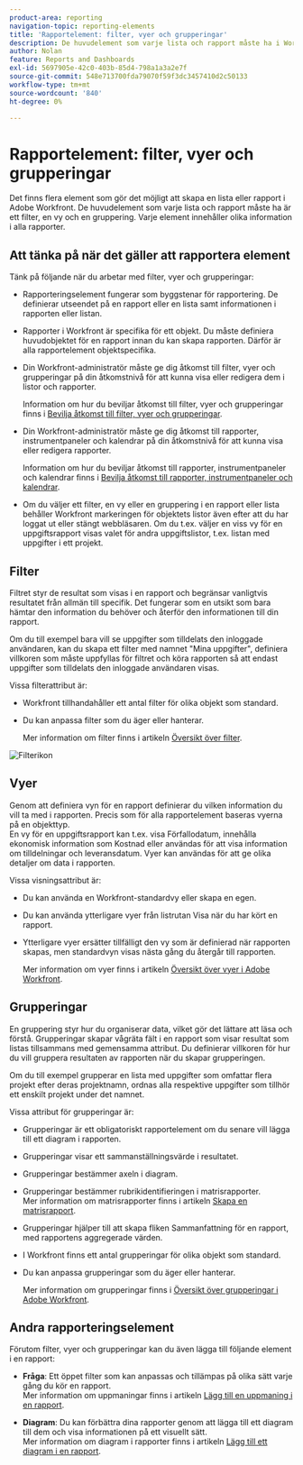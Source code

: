 ```yaml
---
product-area: reporting
navigation-topic: reporting-elements
title: 'Rapportelement: filter, vyer och grupperingar'
description: De huvudelement som varje lista och rapport måste ha i Workfront är ett filter, en vy och en gruppering. Varje element innehåller olika information i alla rapporter.
author: Nolan
feature: Reports and Dashboards
exl-id: 5697905e-42c0-403b-85d4-798a1a3a2e7f
source-git-commit: 548e713700fda79070f59f3dc3457410d2c50133
workflow-type: tm+mt
source-wordcount: '840'
ht-degree: 0%

---
```


# Rapportelement: filter, vyer och grupperingar

<!--
<div style="color: #ff1493;" data-mc-conditions="QuicksilverOrClassic.Draft mode">
<p>AL: Add information here about all the different kinds of FVGs: in reports, in lists, beta, etc // OR: this article should be a high-level overview of reporting elements. Then, each type of element should have:</p>
<p>- overview for Filters</p>
<p>- create a filter</p>
<p>- share a filter</p>
<p>ALL in Reporting elements but the Shared ones should be linked to Basics> Sharing; some of the articles in the Basics> Navigation> Use lists might beed to link here as well</p>
</div>
-->

Det finns flera element som gör det möjligt att skapa en lista eller rapport i Adobe Workfront. De huvudelement som varje lista och rapport måste ha är ett filter, en vy och en gruppering. Varje element innehåller olika information i alla rapporter.

## Att tänka på när det gäller att rapportera element

Tänk på följande när du arbetar med filter, vyer och grupperingar:

* Rapporteringselement fungerar som byggstenar för rapportering. De definierar utseendet på en rapport eller en lista samt informationen i rapporten eller listan.
* Rapporter i Workfront är specifika för ett objekt. Du måste definiera huvudobjektet för en rapport innan du kan skapa rapporten. Därför är alla rapportelement objektspecifika.
* Din Workfront-administratör måste ge dig åtkomst till filter, vyer och grupperingar på din åtkomstnivå för att kunna visa eller redigera dem i listor och rapporter.

  Information om hur du beviljar åtkomst till filter, vyer och grupperingar finns i [Bevilja åtkomst till filter, vyer och grupperingar](../../../administration-and-setup/add-users/configure-and-grant-access/grant-access-fvg.md).

* Din Workfront-administratör måste ge dig åtkomst till rapporter, instrumentpaneler och kalendrar på din åtkomstnivå för att kunna visa eller redigera rapporter.

  Information om hur du beviljar åtkomst till rapporter, instrumentpaneler och kalendrar finns i [Bevilja åtkomst till rapporter, instrumentpaneler och kalendrar](../../../administration-and-setup/add-users/configure-and-grant-access/grant-access-reports-dashboards-calendars.md).

* Om du väljer ett filter, en vy eller en gruppering i en rapport eller lista behåller Workfront markeringen för objektets listor även efter att du har loggat ut eller stängt webbläsaren. Om du t.ex. väljer en viss vy för en uppgiftsrapport visas valet för andra uppgiftslistor, t.ex. listan med uppgifter i ett projekt.

## Filter

Filtret styr de resultat som visas i en rapport och begränsar vanligtvis resultatet från allmän till specifik. Det fungerar som en utsikt som bara hämtar den information du behöver och återför den informationen till din rapport.

Om du till exempel bara vill se uppgifter som tilldelats den inloggade användaren, kan du skapa ett filter med namnet &quot;Mina uppgifter&quot;, definiera villkoren som måste uppfyllas för filtret och köra rapporten så att endast uppgifter som tilldelats den inloggade användaren visas.

Vissa filterattribut är:

* Workfront tillhandahåller ett antal filter för olika objekt som standard.
* Du kan anpassa filter som du äger eller hanterar.

  Mer information om filter finns i artikeln [Översikt över filter](../../../reports-and-dashboards/reports/reporting-elements/filters-overview.md).

![Filterikon](assets/projects-list-with-filter-drop-down-highlighted-nwe.png)

## Vyer

Genom att definiera vyn för en rapport definierar du vilken information du vill ta med i rapporten. Precis som för alla rapportelement baseras vyerna på en objekttyp.\
En vy för en uppgiftsrapport kan t.ex. visa Förfallodatum, innehålla ekonomisk information som Kostnad eller användas för att visa information om tilldelningar och leveransdatum. Vyer kan användas för att ge olika detaljer om data i rapporten.

Vissa visningsattribut är:

* Du kan använda en Workfront-standardvy eller skapa en egen.
* Du kan använda ytterligare vyer från listrutan Visa när du har kört en rapport.
* Ytterligare vyer ersätter tillfälligt den vy som är definierad när rapporten skapas, men standardvyn visas nästa gång du återgår till rapporten.

  Mer information om vyer finns i artikeln [Översikt över vyer i Adobe Workfront](../../../reports-and-dashboards/reports/reporting-elements/views-overview.md).

## Grupperingar

En gruppering styr hur du organiserar data, vilket gör det lättare att läsa och förstå. Grupperingar skapar vågräta fält i en rapport som visar resultat som listas tillsammans med gemensamma attribut. Du definierar villkoren för hur du vill gruppera resultaten av rapporten när du skapar grupperingen.

Om du till exempel grupperar en lista med uppgifter som omfattar flera projekt efter deras projektnamn, ordnas alla respektive uppgifter som tillhör ett enskilt projekt under det namnet.

Vissa attribut för grupperingar är:

* Grupperingar är ett obligatoriskt rapportelement om du senare vill lägga till ett diagram i rapporten.
* Grupperingar visar ett sammanställningsvärde i resultatet. &#x200B;
* Grupperingar bestämmer axeln i diagram.
* Grupperingar bestämmer rubrikidentifieringen i matrisrapporter.\
  Mer information om matrisrapporter finns i artikeln [Skapa en matrisrapport](../../../reports-and-dashboards/reports/creating-and-managing-reports/create-matrix-report.md).

* Grupperingar hjälper till att skapa fliken Sammanfattning för en rapport, med rapportens aggregerade värden.
* I Workfront finns ett antal grupperingar för olika objekt som standard.
* Du kan anpassa grupperingar som du äger eller hanterar.

  Mer information om grupperingar finns i [Översikt över grupperingar i Adobe Workfront](../../../reports-and-dashboards/reports/reporting-elements/groupings-overview.md).

## Andra rapporteringselement

Förutom filter, vyer och grupperingar kan du även lägga till följande element i en rapport:

* **Fråga**: Ett öppet filter som kan anpassas och tillämpas på olika sätt varje gång du kör en rapport.\
  Mer information om uppmaningar finns i artikeln [Lägg till en uppmaning i en rapport](../../../reports-and-dashboards/reports/creating-and-managing-reports/add-prompt-report.md).

* **Diagram**: Du kan förbättra dina rapporter genom att lägga till ett diagram till dem och visa informationen på ett visuellt sätt.\
  Mer information om diagram i rapporter finns i artikeln [Lägg till ett diagram i en rapport](../../../reports-and-dashboards/reports/creating-and-managing-reports/add-chart-report.md).
